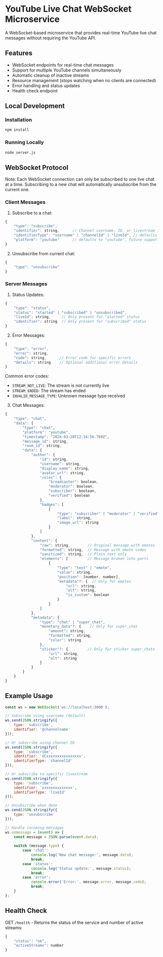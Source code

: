 # YouTube Live Chat WebSocket Microservice

A WebSocket-based microservice that provides real-time YouTube live chat messages without requiring the YouTube API.

## Features

- WebSocket endpoints for real-time chat messages
- Support for multiple YouTube channels simultaneously
- Automatic cleanup of inactive streams
- Resource management (stops watching when no clients are connected)
- Error handling and status updates
- Health check endpoint

## Local Development

### Installation

```bash
npm install
```

### Running Locally

```bash
node server.js
```

## WebSocket Protocol

Note: Each WebSocket connection can only be subscribed to one live chat at a time. Subscribing to a new chat will automatically unsubscribe from the current one.

### Client Messages

1. Subscribe to a chat:
```javascript
{
    "type": "subscribe",
    "identifier": string,      // Channel username, ID, or livestream ID
    "identifierType": "username" | "channelId" | "liveId", // defaults to "username"
    "platform": "youtube"      // defaults to "youtube", future support for other platforms
}
```

2. Unsubscribe from current chat:
```javascript
{
    "type": "unsubscribe"
}
```

### Server Messages

1. Status Updates:
```javascript
{
    "type": "status",
    "status": "started" | "subscribed" | "unsubscribed",
    "liveId": string,     // Only present for "started" status
    "identifier": string  // Only present for "subscribed" status
}
```

2. Error Messages:
```javascript
{
    "type": "error",
    "error": string,
    "code": string,      // Error code for specific errors
    "details": string    // Optional additional error details
}
```

Common error codes:
- `STREAM_NOT_LIVE`: The stream is not currently live
- `STREAM_ENDED`: The stream has ended
- `INVALID_MESSAGE_TYPE`: Unknown message type received

3. Chat Messages:
```javascript
{
    "type": "chat",
    "data": {
        "type": "chat",
        "platform": "youtube",
        "timestamp": "2024-03-20T12:34:56.789Z",
        "message_id": string,
        "room_id": string,
        "data": {
            "author": {
                "id": string,
                "username": string,
                "display_name": string,
                "avatar_url": string,
                "roles": {
                    "broadcaster": boolean,
                    "moderator": boolean,
                    "subscriber": boolean,
                    "verified": boolean
                },
                "badges": [
                    {
                        "type": "subscriber" | "moderator" | "verified" | "custom",
                        "label": string,
                        "image_url": string
                    }
                ]
            },
            "content": {
                "raw": string,        // Original message with emotes
                "formatted": string,  // Message with emote codes
                "sanitized": string,  // Plain text only
                "elements": [         // Message broken into parts
                    {
                        "type": "text" | "emote",
                        "value": string,
                        "position": [number, number],
                        "metadata"?: {  // Only for emotes
                            "url": string,
                            "alt": string,
                            "is_custom": boolean
                        }
                    }
                ]
            },
            "metadata": {
                "type": "chat" | "super_chat",
                "monetary_data"?: {    // Only for super_chat
                    "amount": string,
                    "formatted": string,
                    "color": string
                },
                "sticker"?: {         // Only for sticker super_chats
                    "url": string,
                    "alt": string
                }
            }
        }
    }
}
```

## Example Usage

```javascript
const ws = new WebSocket('ws://localhost:3000');

// Subscribe using username (default)
ws.send(JSON.stringify({
    type: 'subscribe',
    identifier: '@channelname'
}));

// Or subscribe using channel ID
ws.send(JSON.stringify({
    type: 'subscribe',
    identifier: 'UCxxxxxxxxxxxxxxxx',
    identifierType: 'channelId'
}));

// Or subscribe to specific livestream
ws.send(JSON.stringify({
    type: 'subscribe',
    identifier: 'xxxxxxxxxxxxxx',
    identifierType: 'liveId'
}));

// Unsubscribe when done
ws.send(JSON.stringify({
    type: 'unsubscribe'
}));

// Handle incoming messages
ws.onmessage = (event) => {
    const message = JSON.parse(event.data);
    
    switch (message.type) {
        case 'chat':
            console.log('New chat message:', message.data);
            break;
        case 'status':
            console.log('Status update:', message.status);
            break;
        case 'error':
            console.error('Error:', message.error, message.code);
            break;
    }
};
```

## Health Check

GET `/health` - Returns the status of the service and number of active streams:
```javascript
{
    "status": "ok",
    "activeStreams": number
}
```